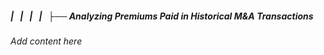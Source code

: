 ##### |   |   |   |   ├── Analyzing Premiums Paid in Historical M&A Transactions

*Add content here*